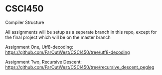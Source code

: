 # CSCI450
Compiler Structure 

All assignments will be setup as a  seperate branch in this repo, except for the final project which will be on the master branch

  Assignment One, Utf8-decoding: https://github.com/FarOutWest/CSCI450/tree/utf8-decoding 
  
  Assignment Two, Recursive Descent: https://github.com/FarOutWest/CSCI450/tree/recursive_descent_pegleg
